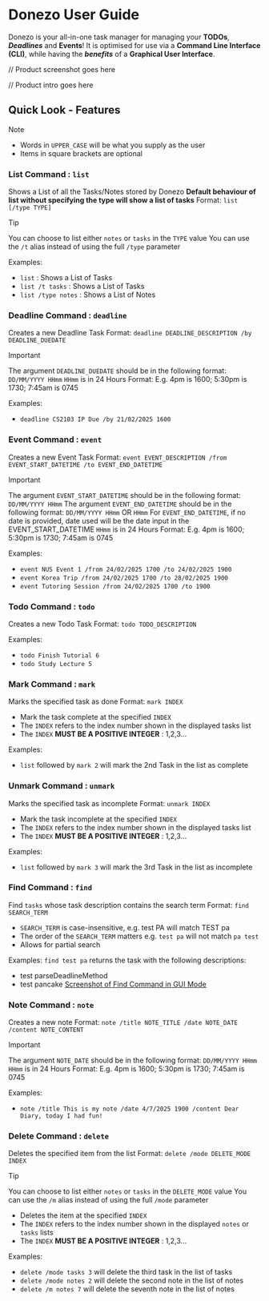 # Donezo User Guide
Donezo is your all-in-one task manager for managing your **TODOs**, _**Deadlines**_ and **Events**!
It is optimised for use via a **Command Line Interface (CLI)**, while having the **_benefits_** of a 
**Graphical User Interface**.

// Product screenshot goes here

// Product intro goes here

## Quick Look - Features
> [!Note]
> - Words in `UPPER_CASE` will be what you supply as the user
> - Items in square brackets are optional

### List Command : `list`
Shows a List of all the Tasks/Notes stored by Donezo
**Default behaviour of list without specifying the type will show a list of tasks**
Format: `list [/type TYPE]`
> [!Tip]
> You can choose to list either `notes` or `tasks` in the `TYPE` value
> You can use the `/t` alias instead of using the full `/type` parameter

Examples:
- `list` : Shows a List of Tasks
- `list /t tasks` : Shows a List of Tasks
- `list /type notes` : Shows a List of Notes

### Deadline Command : `deadline`
Creates a new Deadline Task
Format: `deadline DEADLINE_DESCRIPTION /by DEADLINE_DUEDATE`

> [!IMPORTANT]
> The argument `DEADLINE_DUEDATE` should be in the following format: `DD/MM/YYYY HHmm`
> `HHmm` is in 24 Hours Format:
> E.g. 4pm is 1600; 5:30pm is 1730; 7:45am is 0745

Examples:
- `deadline CS2103 IP Due /by 21/02/2025 1600`

### Event Command : `event`
Creates a new Event Task
Format: `event EVENT_DESCRIPTION /from EVENT_START_DATETIME /to EVENT_END_DATETIME`

> [!IMPORTANT]
> The argument `EVENT_START_DATETIME` should be in the following format: `DD/MM/YYYY HHmm`
> The argument `EVENT_END_DATETIME` should be in the following format: `DD/MM/YYYY HHmm` OR `HHmm`
> For `EVENT_END_DATETIME`, if no date is provided, date used will be the date input in the EVENT_START_DATETIME
> `HHmm` is in 24 Hours Format:
> E.g. 4pm is 1600; 5:30pm is 1730; 7:45am is 0745

Examples:
- `event NUS Event 1 /from 24/02/2025 1700 /to 24/02/2025 1900`
- `event Korea Trip /from 24/02/2025 1700 /to 28/02/2025 1900`
- `event Tutoring Session /from 24/02/2025 1700 /to 1900`

### Todo Command : `todo`
Creates a new Todo Task
Format: `todo TODO_DESCRIPTION`

Examples:
- `todo Finish Tutorial 6`
- `todo Study Lecture 5`

### Mark Command : `mark`
Marks the specified task as done
Format: `mark INDEX`
- Mark the task complete at the specified `INDEX`
- The `INDEX` refers to the index number shown in the displayed tasks list
- The `INDEX` **MUST BE A POSITIVE INTEGER** : 1,2,3...

Examples:
- `list` followed by `mark 2` will mark the 2nd Task in the list as complete

### Unmark Command : `unmark`
Marks the specified task as incomplete
Format: `unmark INDEX`
- Mark the task incomplete at the specified `INDEX`
- The `INDEX` refers to the index number shown in the displayed tasks list
- The `INDEX` **MUST BE A POSITIVE INTEGER** : 1,2,3...

Examples:
- `list` followed by `mark 3` will mark the 3rd Task in the list as incomplete

### Find Command : `find`
Find `tasks` whose task description contains the search term
Format: `find SEARCH_TERM`
- `SEARCH_TERM` is case-insensitive, e.g. test PA will match TEST pa
- The order of the `SEARCH_TERM` matters e.g. `test pa` will not match `pa test`
- Allows for partial search

Examples:
`find test pa` returns the task with the following descriptions:
- test parseDeadlineMethod
- test pancake
[Screenshot of Find Command in GUI Mode](../src/main/resources/images/findCommand.png)

### Note Command : `note`
Creates a new note
Format: `note /title NOTE_TITLE /date NOTE_DATE /content NOTE_CONTENT`

> [!IMPORTANT]
> The argument `NOTE_DATE` should be in the following format: `DD/MM/YYYY HHmm`
> `HHmm` is in 24 Hours Format:
> E.g. 4pm is 1600; 5:30pm is 1730; 7:45am is 0745

Examples:
- `note /title This is my note /date 4/7/2025 1900 /content Dear Diary, today I had fun!`

### Delete Command : `delete`
Deletes the specified item from the list
Format: `delete /mode DELETE_MODE INDEX`
> [!Tip]
> You can choose to list either `notes` or `tasks` in the `DELETE_MODE` value
> You can use the `/m` alias instead of using the full `/mode` parameter

- Deletes the item at the specified `INDEX`
- The `INDEX` refers to the index number shown in the displayed `notes` or `tasks` lists
- The `INDEX` **MUST BE A POSITIVE INTEGER** : 1,2,3...

Examples:
- `delete /mode tasks 3` will delete the third task in the list of tasks
- `delete /mode notes 2` will delete the second note in the list of notes
- `delete /m notes 7` will delete the seventh note in the list of notes